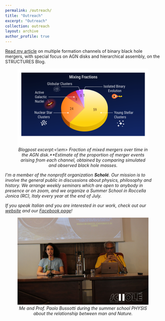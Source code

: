 ```yaml
---
permalink: /outreach/
title: "Outreach"
excerpt: "Outreach"
collection: outreach
layout: archive
author_profile: true
---
```


[Read my article](https://structures.uni-heidelberg.de/blog/posts/2025_03/index.php) on multiple formation channels of binary black hole mergers, with special focus on AGN disks and hierarchical assembly, on the STRUCTURES Blog.

<figure style="text-align: center;">
<img width="600" src="../images/mixing_fracs.png">
<figcaption><em>Blogpost excerpt:<\em> Fraction of mixed mergers over time in the AGN disk.**Estimate of the proportion of merger events arising from each channel, obtained by comparing simulated and observed black hole masses.</figcaption>
</figure>


I'm a member of the nonprofit organization <b>Scholé</b>. Our mission is to involve the general public in discussions about physics, philosophy and history. We arrange weekly seminars which are open to anybody in presence or on zoom, and we organize a Summer School in Roccella Jonica (RC), Italy every year at the end of July. 

If you speak Italian and you are interested in our work, check out our [website](https://www.filosofiaroccella.it/) and our [Facebook page](https://www.facebook.com/Filosofiaroccella)!

<figure style="text-align: center;">
<img width="600" src="../images/scholephysis.jpg">
<figcaption>Me and Prof. Paolo Bussotti during the summer school <em>PHYSIS</em> about the relationship between man and Nature.</figcaption>

</figure>


